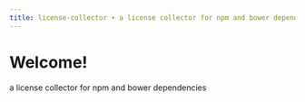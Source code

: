 ```yaml
---
title: license-collector ∙ a license collector for npm and bower dependencies
---
```


# Welcome!

a license collector for npm and bower dependencies
